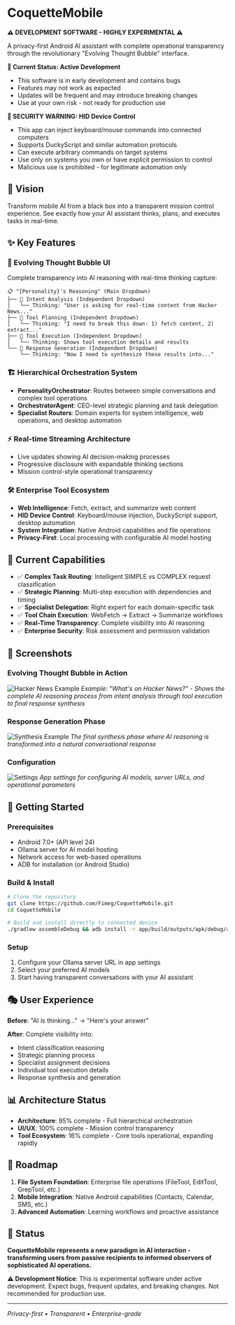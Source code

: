 # CoquetteMobile

**⚠️ DEVELOPMENT SOFTWARE - HIGHLY EXPERIMENTAL ⚠️**

A privacy-first Android AI assistant with complete operational transparency through the revolutionary "Evolving Thought Bubble" interface.

**🚧 Current Status: Active Development**
- This software is in early development and contains bugs
- Features may not work as expected
- Updates will be frequent and may introduce breaking changes
- Use at your own risk - not ready for production use

**🔐 SECURITY WARNING: HID Device Control**
- This app can inject keyboard/mouse commands into connected computers
- Supports DuckyScript and similar automation protocols
- Can execute arbitrary commands on target systems
- Use only on systems you own or have explicit permission to control
- Malicious use is prohibited - for legitimate automation only

## 🎯 Vision

Transform mobile AI from a black box into a transparent mission control experience. See exactly how your AI assistant thinks, plans, and executes tasks in real-time.

## ✨ Key Features

### **🧠 Evolving Thought Bubble UI**
Complete transparency into AI reasoning with real-time thinking capture:

```
📋 "{Personality}'s Reasoning" (Main Dropdown)
├── 💜 Intent Analysis (Independent Dropdown)
│   └── Thinking: "User is asking for real-time content from Hacker News..."
├── 💙 Tool Planning (Independent Dropdown)  
│   └── Thinking: "I need to break this down: 1) fetch content, 2) extract..."
├── 💚 Tool Execution (Independent Dropdown)
│   └── Thinking: Shows tool execution details and results
└── 🧡 Response Generation (Independent Dropdown)
    └── Thinking: "Now I need to synthesize these results into..."
```

### **🏗️ Hierarchical Orchestration System**
- **PersonalityOrchestrator**: Routes between simple conversations and complex tool operations
- **OrchestratorAgent**: CEO-level strategic planning and task delegation  
- **Specialist Routers**: Domain experts for system intelligence, web operations, and desktop automation

### **⚡ Real-time Streaming Architecture**
- Live updates showing AI decision-making processes
- Progressive disclosure with expandable thinking sections
- Mission control-style operational transparency

### **🛠️ Enterprise Tool Ecosystem**
- **Web Intelligence**: Fetch, extract, and summarize web content
- **HID Device Control**: Keyboard/mouse injection, DuckyScript support, desktop automation
- **System Integration**: Native Android capabilities and file operations
- **Privacy-First**: Local processing with configurable AI model hosting

## 🚀 Current Capabilities

- ✅ **Complex Task Routing**: Intelligent SIMPLE vs COMPLEX request classification
- ✅ **Strategic Planning**: Multi-step execution with dependencies and timing
- ✅ **Specialist Delegation**: Right expert for each domain-specific task
- ✅ **Tool Chain Execution**: WebFetch → Extract → Summarize workflows
- ✅ **Real-Time Transparency**: Complete visibility into AI reasoning
- ✅ **Enterprise Security**: Risk assessment and permission validation

## 📱 Screenshots

### Evolving Thought Bubble in Action
![Hacker News Example](screenshots/hacker-news-example.png)
*Example: "What's on Hacker News?" - Shows the complete AI reasoning process from intent analysis through tool execution to final response synthesis*

### Response Generation Phase
![Synthesis Example](screenshots/synthesis-example.png)
*The final synthesis phase where AI reasoning is transformed into a natural conversational response*

### Configuration
![Settings](screenshots/settings.png)
*App settings for configuring AI models, server URLs, and operational parameters*

## 🏁 Getting Started

### Prerequisites
- Android 7.0+ (API level 24)
- Ollama server for AI model hosting
- Network access for web-based operations
- ADB for installation (or Android Studio)

### Build & Install
```bash
# Clone the repository
git clone https://github.com/Fimeg/CoquetteMobile.git
cd CoquetteMobile

# Build and install directly to connected device
./gradlew assembleDebug && adb install -r app/build/outputs/apk/debug/app-debug.apk
```

### Setup
1. Configure your Ollama server URL in app settings
2. Select your preferred AI models
3. Start having transparent conversations with your AI assistant

## 🎭 User Experience

**Before**: "AI is thinking..." → "Here's your answer"

**After**: Complete visibility into:
- Intent classification reasoning
- Strategic planning process  
- Specialist assignment decisions
- Individual tool execution details
- Response synthesis and generation

## 📊 Architecture Status

- **Architecture**: 95% complete - Full hierarchical orchestration
- **UI/UX**: 100% complete - Mission control transparency
- **Tool Ecosystem**: 16% complete - Core tools operational, expanding rapidly

## 🔮 Roadmap

1. **File System Foundation**: Enterprise file operations (FileTool, EditTool, GrepTool, etc.)
2. **Mobile Integration**: Native Android capabilities (Contacts, Calendar, SMS, etc.)  
3. **Advanced Automation**: Learning workflows and proactive assistance

## 🎊 Status

**CoquetteMobile represents a new paradigm in AI interaction - transforming users from passive recipients to informed observers of sophisticated AI operations.**

**⚠️ Development Notice**: This is experimental software under active development. Expect bugs, frequent updates, and breaking changes. Not recommended for production use.

---

*Privacy-first • Transparent • Enterprise-grade*